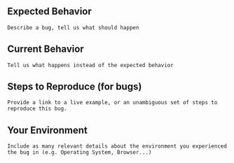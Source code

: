## Expected Behavior

`Describe a bug, tell us what should happen`

## Current Behavior

`Tell us what happens instead of the expected behavior`

## Steps to Reproduce (for bugs)

`Provide a link to a live example, or an unambiguous set of steps to reproduce this bug.`

## Your Environment

`Include as many relevant details about the environment you experienced the bug in (e.g. Operating System, Browser...)`
